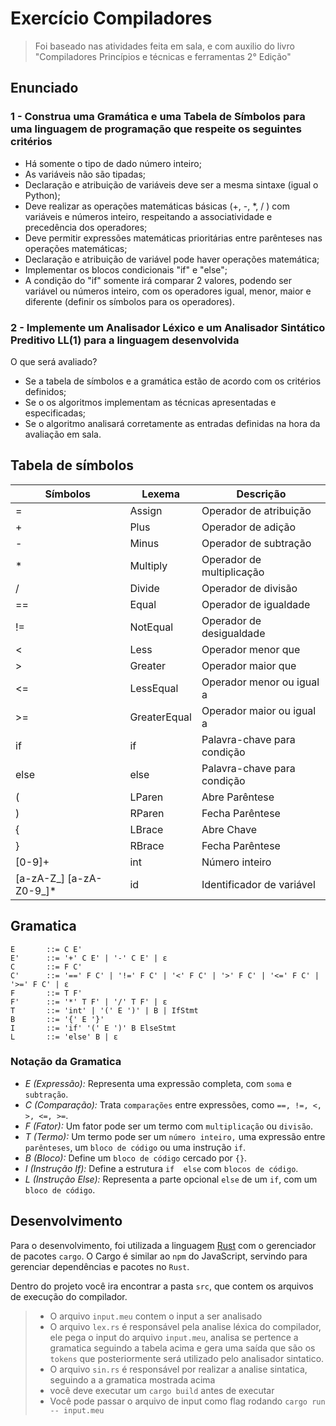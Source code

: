# Exercício Compiladores

> Foi baseado nas atividades feita em sala, e com auxilio do livro "Compiladores Princípios e técnicas e ferramentas 2° Edição"

## Enunciado

### 1 - Construa uma Gramática e uma Tabela de Símbolos para uma linguagem de programação que respeite os seguintes critérios

- Há somente o tipo de dado número inteiro;
- As variáveis não são tipadas;
- Declaração e atribuição de variáveis deve ser a mesma sintaxe (igual o Python);
- Deve realizar as operações matemáticas básicas (+, -, *, / ) com variáveis e números inteiro, respeitando a associatividade e precedência dos operadores;
- Deve permitir expressões matemáticas prioritárias entre parênteses nas operações matemáticas;
- Declaração e atribuição de variável pode haver operações matemática;
- Implementar os blocos condicionais "if" e "else";
- A condição do "if" somente irá comparar 2 valores, podendo ser variável ou números inteiro, com os operadores igual, menor, maior e diferente (definir os símbolos para os operadores).

### 2 - Implemente um Analisador Léxico e um Analisador Sintático Preditivo LL(1) para a linguagem desenvolvida

O que será avaliado?

- Se a tabela de símbolos e a gramática estão de acordo com os critérios definidos;
- Se o os algoritmos implementam as técnicas apresentadas e especificadas;
- Se o algoritmo analisará corretamente as entradas definidas na hora da avaliação em sala.

## Tabela de símbolos

| Símbolos | Lexema    | Descrição |
|----------|-----------|-----------|
| =        | Assign    | Operador de atribuição |
| +        | Plus      | Operador de adição |
| -        | Minus     | Operador de subtração |
| *        | Multiply  | Operador de multiplicação |
| /        | Divide    | Operador de divisão |
| ==       | Equal     | Operador de igualdade |
| !=       | NotEqual  | Operador de desigualdade |
| <        | Less      | Operador menor que |
| >        | Greater   | Operador maior que |
| <=       | LessEqual | Operador menor ou igual a |
| >=       | GreaterEqual | Operador maior ou igual a |
| if       | if     | Palavra-chave para condição |
| else     | else   | Palavra-chave para condição |
| (        | LParen | Abre Parêntese  |
| )        | RParen | Fecha Parêntese  |
| {        | LBrace |  Abre Chave |
| }        | RBrace | Fecha Parêntese  |
| [0-9]+   | int | Número inteiro |
| [a-zA-Z_] [a-zA-Z0-9_]* | id | Identificador de variável |

## Gramatica

```ebnf
E       ::= C E'
E'      ::= '+' C E' | '-' C E' | ε
C       ::= F C'
C'      ::= '==' F C' | '!=' F C' | '<' F C' | '>' F C' | '<=' F C' | '>=' F C' | ε
F       ::= T F'
F'      ::= '*' T F' | '/' T F' | ε
T       ::= 'int' | '(' E ')' | B | IfStmt
B       ::= '{' E '}'
I       ::= 'if' '(' E ')' B ElseStmt
L       ::= 'else' B | ε
```

### Notação da Gramatica

- *E (Expressão):* Representa uma expressão completa, com ```soma``` e ```subtração```.
- *C (Comparação):* Trata ```comparações``` entre expressões, como ```==, !=, <, >, <=, >=```.
- *F (Fator):* Um fator pode ser um termo com ```multiplicação``` ou ```divisão```.
- *T (Termo):* Um termo pode ser um ```número inteiro,``` uma expressão entre ```parênteses```, um ```bloco de código``` ou uma instrução ```if```.
- *B (Bloco):* Define um ```bloco de código``` cercado por ```{}```.
- *I (Instrução If):* Define a estrutura ```if  else``` com ```blocos de código```.
- *L (Instrução Else):* Representa a parte opcional ```else``` de um ```if```, com um ````bloco de código````.

## Desenvolvimento

Para o desenvolvimento, foi utilizada a linguagem [Rust](https://www.rust-lang.org/pt-BR) com o gerenciador de pacotes ```cargo```. O Cargo é similar ao ```npm``` do JavaScript, servindo para gerenciar dependências e pacotes no ```Rust```.  

Dentro do projeto você ira encontrar a pasta ```src```, que contem os arquivos de execução do compilador.

> - O arquivo ```input.meu``` contem o input a ser analisado
> - O arquivo ```lex.rs``` é responsável pela analise léxica do compilador, ele pega o input do  arquivo ```input.meu```, analisa se pertence a gramatica seguindo a tabela acima e gera uma saída que são os ```tokens``` que posteriormente será utilizado pelo analisador sintatico.
> - O arquivo ```sin.rs``` é responsável por realizar a analise sintatica, seguindo a a gramatica mostrada acima
> - você deve executar um ```cargo build``` antes de executar
> - Você pode passar o arquivo de input como flag rodando ```cargo run -- input.meu```
